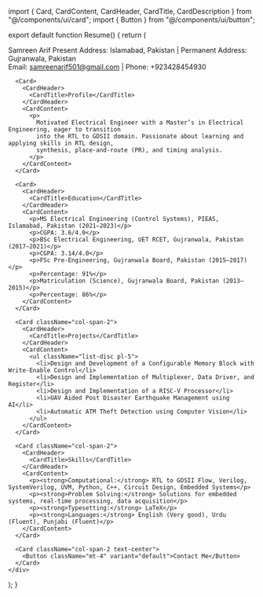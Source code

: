 import { Card, CardContent, CardHeader, CardTitle, CardDescription } from "@/components/ui/card";
import { Button } from "@/components/ui/button";

export default function Resume() {
  return (
    <div className="p-4 grid gap-4 md:grid-cols-2">
      <Card className="col-span-2">
        <CardHeader>
          <CardTitle className="text-2xl font-bold">Samreen Arif</CardTitle>
          <CardDescription>
            Present Address: Islamabad, Pakistan | Permanent Address: Gujranwala, Pakistan
            <br />
            Email: samreenarif501@gmail.com | Phone: +923428454930
          </CardDescription>
        </CardHeader>
      </Card>

      <Card>
        <CardHeader>
          <CardTitle>Profile</CardTitle>
        </CardHeader>
        <CardContent>
          <p>
            Motivated Electrical Engineer with a Master’s in Electrical Engineering, eager to transition
            into the RTL to GDSII domain. Passionate about learning and applying skills in RTL design,
            synthesis, place-and-route (PR), and timing analysis.
          </p>
        </CardContent>
      </Card>

      <Card>
        <CardHeader>
          <CardTitle>Education</CardTitle>
        </CardHeader>
        <CardContent>
          <p>MS Electrical Engineering (Control Systems), PIEAS, Islamabad, Pakistan (2021–2023)</p>
          <p>CGPA: 3.6/4.0</p>
          <p>BSc Electrical Engineering, UET RCET, Gujranwala, Pakistan (2017–2021)</p>
          <p>CGPA: 3.14/4.0</p>
          <p>FSc Pre-Engineering, Gujranwala Board, Pakistan (2015–2017)</p>
          <p>Percentage: 91%</p>
          <p>Matriculation (Science), Gujranwala Board, Pakistan (2013–2015)</p>
          <p>Percentage: 86%</p>
        </CardContent>
      </Card>

      <Card className="col-span-2">
        <CardHeader>
          <CardTitle>Projects</CardTitle>
        </CardHeader>
        <CardContent>
          <ul className="list-disc pl-5">
            <li>Design and Development of a Configurable Memory Block with Write-Enable Control</li>
            <li>Design and Implementation of Multiplexer, Data Driver, and Register</li>
            <li>Design and Implementation of a RISC-V Processor</li>
            <li>UAV Aided Post Disaster Earthquake Management using AI</li>
            <li>Automatic ATM Theft Detection using Computer Vision</li>
          </ul>
        </CardContent>
      </Card>

      <Card className="col-span-2">
        <CardHeader>
          <CardTitle>Skills</CardTitle>
        </CardHeader>
        <CardContent>
          <p><strong>Computational:</strong> RTL to GDSII Flow, Verilog, SystemVerilog, UVM, Python, C++, Circuit Design, Embedded Systems</p>
          <p><strong>Problem Solving:</strong> Solutions for embedded systems, real-time processing, data acquisition</p>
          <p><strong>Typesetting:</strong> LaTeX</p>
          <p><strong>Languages:</strong> English (Very good), Urdu (Fluent), Punjabi (Fluent)</p>
        </CardContent>
      </Card>

      <Card className="col-span-2 text-center">
        <Button className="mt-4" variant="default">Contact Me</Button>
      </Card>
    </div>
  );
}
